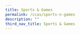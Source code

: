 ```yaml
---
title: Sports & Games
permalink: /ccas/sports-n-games
description: ""
third_nav_title: Sports & Games
---
```

